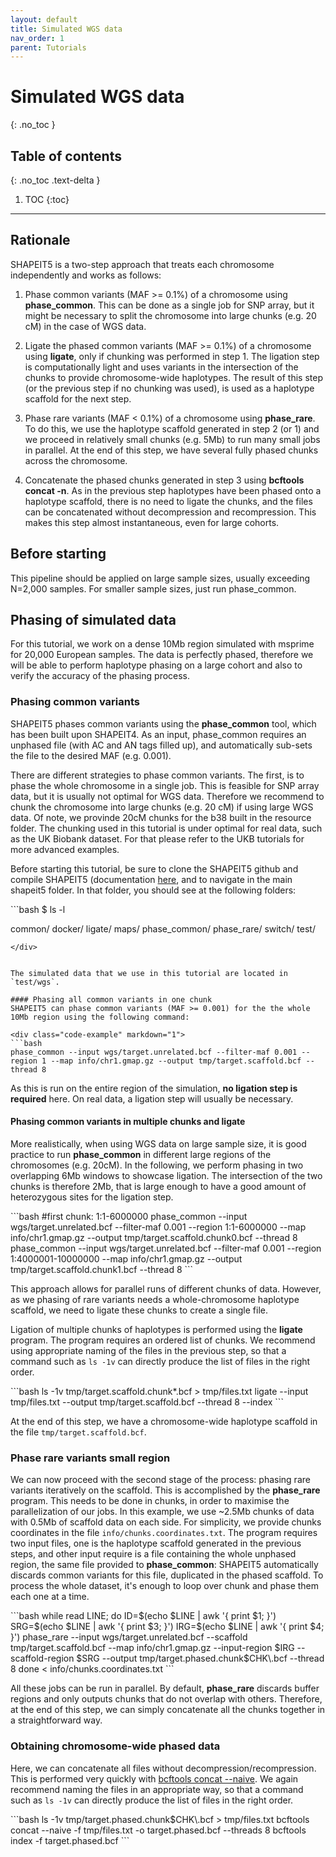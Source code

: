 ```yaml
---
layout: default
title: Simulated WGS data
nav_order: 1
parent: Tutorials
---
```

# Simulated WGS data
{: .no_toc }

## Table of contents
{: .no_toc .text-delta }

1. TOC
{:toc}

---

## Rationale
SHAPEIT5 is a two-step approach that treats each chromosome independently and works as follows:

1. Phase common variants (MAF >= 0.1%) of a chromosome using **phase_common**. This can be done as a single job for SNP array, but it might be necessary to split the chromosome into large chunks (e.g. 20 cM) in the case of WGS data.

2. Ligate the phased common variants (MAF >= 0.1%) of a chromosome using **ligate**, only if chunking was performed in step 1. The ligation step is computationally light and uses variants in the intersection of the chunks to provide chromosome-wide haplotypes. The result of this step (or the previous step if no chunking was used), is used as a haplotype scaffold for the next step.

3. Phase rare variants (MAF < 0.1%) of a chromosome using **phase_rare**. To do this, we use the haplotype scaffold generated in step 2 (or 1) and we proceed in relatively small chunks (e.g. 5Mb) to run many small jobs in parallel. At the end of this step, we have several fully phased chunks across the chromosome.

4. Concatenate the phased chunks generated in step 3 using **bcftools concat -n**. As in the previous step haplotypes have been phased onto a haplotype scaffold, there is no need to ligate the chunks, and the files can be concatenated without decompression and recompression. This makes this step almost instantaneous, even for large cohorts.

## Before starting
This pipeline should be applied on large sample sizes, usually exceeding N=2,000 samples. For smaller sample sizes, just run phase_common. 

## Phasing of simulated data
For this tutorial, we work on a dense 10Mb region simulated with msprime for 20,000 European samples. The data is perfectly phased, therefore we will be able to perform haplotype phasing on a large cohort and also to verify the accuracy of the phasing process.

### Phasing common variants
SHAPEIT5 phases common variants using the **phase_common** tool, which has been built upon SHAPEIT4. As an input, phase_common requires an unphased file (with AC and AN tags filled up), and automatically sub-sets the file to the desired MAF (e.g. 0.001).

There are different strategies to phase common variants. The first, is to phase the whole chromosome in a single job. This is feasible for SNP array data, but it is usually not optimal for WGS data. Therefore we recommend to chunk the chromosome into large chunks (e.g. 20 cM) if using large WGS data. Of note, we provinde 20cM chunks for the b38 built in the resource folder. The chunking used in this tutorial is under optimal for real data, such as the UK Biobank dataset. For that please refer to the UKB tutorials for more advanced examples.

Before starting this tutorial, be sure to clone the SHAPEIT5 github and compile SHAPEIT5 (documentation [here](https://odelaneau.github.io/shapeit5/docs/installation/build_from_source/compile_shapeit5), and to navigate in the main shapeit5 folder. In that folder, you should see at the following folders:

<div class="code-example" markdown="1">
```bash
$ ls -l

common/
docker/
ligate/
maps/
phase_common/
phase_rare/
switch/
test/
```
</div>


The simulated data that we use in this tutorial are located in `test/wgs`.

#### Phasing all common variants in one chunk
SHAPEIT5 can phase common variants (MAF >= 0.001) for the the whole 10Mb region using the following command:

<div class="code-example" markdown="1">
```bash
phase_common --input wgs/target.unrelated.bcf --filter-maf 0.001 --region 1 --map info/chr1.gmap.gz --output tmp/target.scaffold.bcf --thread 8
```
</div>

As this is run on the entire region of the simulation, **no ligation step is required** here. On real data, a ligation step will usually be necessary.

#### Phasing common variants in multiple chunks and ligate
More realistically, when using WGS data on large sample size, it is good practice to run **phase_common** in different large regions of the chromosomes (e.g. 20cM). In the following, we perform phasing in two overlapping 6Mb windows to showcase ligation. The intersection of the two chunks is therefore 2Mb, that is large enough to have a good amount of heterozygous sites for the ligation step.

<div class="code-example" markdown="1">
```bash
#first chunk: 1:1-6000000
phase_common --input wgs/target.unrelated.bcf --filter-maf 0.001 --region 1:1-6000000 --map info/chr1.gmap.gz --output tmp/target.scaffold.chunk0.bcf --thread 8
phase_common --input wgs/target.unrelated.bcf --filter-maf 0.001 --region 1:4000001-10000000 --map info/chr1.gmap.gz --output tmp/target.scaffold.chunk1.bcf --thread 8
```
</div>

This approach allows for parallel runs of different chunks of data. However, as we phasing of rare variants needs a whole-chromosome haplotype scaffold, we need to ligate these chunks to create a single file.

Ligation of multiple chunks of haplotypes is performed using the **ligate** program. The program requires an ordered list of chunks. We recommend using appropriate naming of the files in the previous step, so that a command such as `ls -1v` can directly produce the list of files in the right order.

<div class="code-example" markdown="1">
```bash
ls -1v tmp/target.scaffold.chunk*.bcf > tmp/files.txt
ligate --input tmp/files.txt --output tmp/target.scaffold.bcf --thread 8 --index
```
</div>

At the end of this step, we have a chromosome-wide haplotype scaffold in the file `tmp/target.scaffold.bcf`.

### Phase rare variants small region
We can now proceed with the second stage of the process: phasing rare variants iteratively on the scaffold. This is accomplished by the **phase_rare** program. This needs to be done in chunks, in order to maximise the parallelization of our jobs. In this example, we use ~2.5Mb chunks of data with 0.5Mb of scaffold data on each side. For simplicity, we provide chunks coordinates in the file `info/chunks.coordinates.txt`. The program requires two input files, one is the haplotype scaffold generated in the previous steps, and other input require is a file containing the whole unphased region, the same file provided to **phase_common**: SHAPEIT5 automatically discards common variants for this file, duplicated in the phased scaffold. To process the whole dataset, it's enough to loop over chunk and phase them each one at a time.

<div class="code-example" markdown="1">
```bash
while read LINE; do
	ID=$(echo $LINE | awk '{ print $1; }')
	SRG=$(echo $LINE | awk '{ print $3; }')
	IRG=$(echo $LINE | awk '{ print $4; }')
	phase_rare --input wgs/target.unrelated.bcf --scaffold tmp/target.scaffold.bcf --map info/chr1.gmap.gz --input-region $IRG --scaffold-region $SRG --output tmp/target.phased.chunk$CHK\.bcf  --thread 8
done < info/chunks.coordinates.txt
```
</div>

All these jobs can be run in parallel. By default, **phase_rare** discards buffer regions and only outputs chunks that do not overlap with others. Therefore, at the end of this step, we can simply concatenate all the chunks together in a straightforward way.

### Obtaining chromosome-wide phased data
Here, we can concatenate  all files without decompression/recompression. This is performed very quickly with [bcftools concat \-\-naive](https://samtools.github.io/bcftools/bcftools.html#concat). We again recommend naming the files in an appropriate way, so that a command such as `ls -1v` can directly produce the list of files in the right order.

<div class="code-example" markdown="1">
```bash
ls -1v tmp/target.phased.chunk$CHK\.bcf > tmp/files.txt
bcftools concat --naive -f tmp/files.txt -o target.phased.bcf --threads 8
bcftools index -f target.phased.bcf
```
</div>
